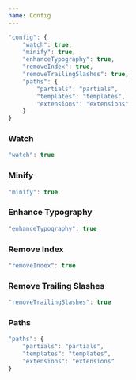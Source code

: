 ```yaml
---
name: Config
---
```


```javascript
"config": {
	"watch": true,
	"minify": true,
	"enhanceTypography": true,
	"removeIndex": true,
	"removeTrailingSlashes": true,
	"paths": {
		"partials": "partials",
		"templates": "templates",
		"extensions": "extensions"
	}
}
```

### Watch

```javascript
"watch": true
```

### Minify

```javascript
"minify": true
```

### Enhance Typography

```javascript
"enhanceTypography": true
```

### Remove Index

```javascript
"removeIndex": true
```

### Remove Trailing Slashes

```javascript
"removeTrailingSlashes": true
```

### Paths

```javascript
"paths": {
	"partials": "partials",
	"templates": "templates",
	"extensions": "extensions"
}
```